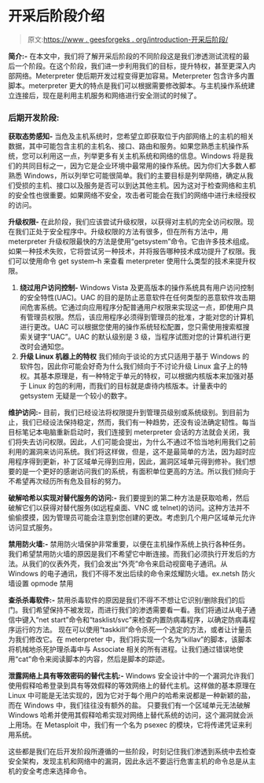 # 开采后阶段介绍

> 原文:[https://www . geesforgeks . org/introduction-开采后阶段/](https://www.geeksforgeeks.org/introduction-to-post-exploitation-phase/)

**简介:-**
在本文中，我们将了解开采后阶段的不同阶段这是我们渗透测试流程的最后一个阶段。在这个阶段，我们进一步利用我们的目标，提升特权，甚至更深入内部网络。Meterpreter 使后期开发过程变得更加容易。Meterpreter 包含许多内置脚本。meterpreter 更大的特点是我们可以根据需要修改脚本。与主机操作系统建立连接后，现在是利用主机服务和网络进行安全测试的时候了。

### 后期开发阶段:

**获取态势感知-**
当危及主机系统时，您希望立即获取位于内部网络上的主机的相关数据，其中可能包含主机的主机名、接口、路由和服务。如果您熟悉主机操作系统，您可以利用这一点，列举更多有关主机系统和网络的信息。Windows 将是我们的共同目标之一，因为它是企业环境中最常用的操作系统。因为你们大多数人都熟悉 Windows，所以列举它可能很简单。我们的主要目标是列举网络，确定从我们受损的主机、接口以及服务是否可以到达其他主机。因为这对于检查网络和主机的安全性也很重要。如果网络不安全，攻击者可能会在我们的网络中进行未经授权的访问。

**升级权限-**
在此阶段，我们应该尝试升级权限，以获得对主机的完全访问权限。现在我们正处于安全程序中。升级权限的方法有很多，但在所有方法中，用 meterpreter 升级权限最快的方法是使用“getsystem”命令。它由许多技术组成。如果一种技术失败，它将尝试另一种技术，并将报告哪种技术成功提升了权限。我们可以使用命令 get system–h 来查看 meterpreter 使用什么类型的技术来提升权限。

1.  **绕过用户访问控制-**
    Windows Vista 及更高版本的操作系统具有用户访问控制的安全特性(UAC)。UAC 的目的是防止恶意软件在任何类型的恶意软件攻击期间危害系统。它通过向应用程序分配普通用户权限来实现这一点，即使用户具有管理员权限。然后，该应用程序必须得到管理员的批准，才能对您的计算机进行更改。UAC 可以根据您使用的操作系统轻松配置，您只需使用搜索框搜索关键字“UAC”。UAC 的默认级别是 3 级，当程序试图对您的计算机进行更改时会通知您。
2.  **升级 Linux 机器上的特权**
    我们倾向于谈论的方式只适用于基于 Windows 的软件包，因此你可能会好奇为什么我们倾向于不讨论升级 Linux 盒子上的特权。其基本原理是，有一种特定于单元的特权，可以根据内核版本来加强对基于 Linux 的包的利用，而我们的目标就是虐待内核版本。计量表中的 getsystem 无疑是一个较小的数字。

**维护访问:-**
目前，我们已经设法将权限提升到管理员级别或系统级别。到目前为止，我们已经设法保持稳定，然而，我们有一种趋势，还没有设法确定韧性。每当目标笔记本电脑重新启动时，我们连接到 meterpreter 会话的方法就会关闭，我们将失去访问权限。因此，人们可能会提出，为什么不通过不恰当地利用我们之前利用的漏洞来访问系统。我们将这样做，但是，这不是最简单的方法，因为超时应用程序得到更新，补丁区域单元得到应用，因此，漏洞区域单元得到修补。我们想要的是一个更好的感谢访问我们的系统，有面积单位更高的方法。所以我们倾向于不希望再次经历所有危及目标的努力。

**破解哈希以实现对替代服务的访问:-**
我们要提到的第二种方法是获取哈希，然后破解它们以获得对替代服务(如远程桌面、VNC 或 telnet)的访问。这种方法并不偷偷摸摸，因为管理员可能会注意到您创建的更改。考虑到几个用户区域单元允许访问显式服务。

**禁用防火墙:-**
禁用防火墙保护非常重要，以便在主机操作系统上执行各种任务。我们希望禁用防火墙的原因是我们不希望它中断连接。而我们必须执行开发后的方法。从我们的仪表外壳，我们会发出“外壳”命令来启动视窗电子通讯。从 Windows 的电子通讯，我们不得不发出后续的命令来炫耀防火墙。ex.netsh 防火墙设置 opmode 禁用

**查杀杀毒软件:-**
禁用杀毒软件的原因是我们不得不不想让它识别/删除我们的后门。我们希望保持不被发现，而进行我们的渗透需要看一看。我们将通过从电子通信中键入“net start”命令和“tasklist/svc”来检查内置防病毒程序，以确定防病毒程序运行的方法。
现在可以使用“taskkill”命令杀死一个选定的方法，或者让计量员为我们修改它。在 meterpreter 中，我们将实现一个名为“killav”的脚本，该脚本将机械地杀死护理杀毒中与 Associate 相关的所有进程。让我们通过错误地使用“cat”命令来阅读脚本的内容，然后是脚本的踪迹。

**泄露网络上具有等效密码的替代主机:-**
Windows 安全设计中的一个漏洞允许我们使用假释哈希登录到具有等效假释的等效网络上的替代主机。这样做的基本原理在 Linux 中可能是无法实现的，因为它对于每个用户的哈希来说都是一种新颖的盐，而在 Windows 中，我们往往没有额外的盐。
只要我们有一个区域单元无法破解 Windows 哈希并使用其假释哈希实现对网络上替代系统的访问，这个漏洞就会派上用场。在 Metasploit 中，我们有一个名为 psexec 的模块，它将传递凭证来利用系统。

这些都是我们在后开发阶段所遵循的一些阶段，时刻记住我们渗透到系统中去检查安全架构，发现主机和网络中的漏洞，因此永远不要运行危害主机的命令总是从主机的安全考虑来选择命令。